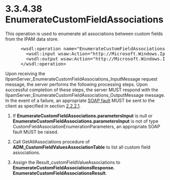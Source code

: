 <html dir="LTR" xmlns:mshelp="http://msdn.microsoft.com/mshelp" xmlns:ddue="http://ddue.schemas.microsoft.com/authoring/2003/5" xmlns:xlink="http://www.w3.org/1999/xlink" xmlns:tool="http://www.microsoft.com/tooltip">
 <body>
 <div id="header">
 <h1 class="heading">3.3.4.38 EnumerateCustomFieldAssociations</h1>
 </div>
 <div id="mainSection">
 <div id="mainBody">
 <div id="allHistory" class="saveHistory"></div>
 <div id="sectionSection0" class="section" name="collapseableSection">
 

<p>This operation is used to enumerate all associations between
custom fields from the IPAM data store. </p>

<dl>
<dd>
<div><pre> &lt;wsdl:operation name=&quot;EnumerateCustomFieldAssociations&quot;&gt;
   &lt;wsdl:input wsaw:Action=&quot;http://Microsoft.Windows.Ipam/IIpamServer/EnumerateCustomFieldAssociations&quot; message=&quot;ipam:IIpamServer_EnumerateCustomFieldAssociations_InputMessage&quot; /&gt;
   &lt;wsdl:output wsaw:Action=&quot;http://Microsoft.Windows.Ipam/IIpamServer/EnumerateCustomFieldAssociationsResponse&quot; message=&quot;ipam:IIpamServer_EnumerateCustomFieldAssociations_OutputMessage&quot; /&gt;
 &lt;/wsdl:operation&gt; 
</pre></div>
</dd></dl>

<p>Upon receiving the IIpamServer_EnumerateCustomFieldAssociations_InputMessage
request message, the server performs the following processing steps. Upon
successful completion of these steps, the server MUST respond with the
IIpamServer_EnumerateCustomFieldAssociations_OutputMessage message. In the
event of a failure, an appropriate <a href="21b4a631-8f28-420f-822f-c5f879d5046e.md#gt_ec8728a8-1a75-426f-8767-aa1932c7c19f">SOAP fault</a> MUST be sent to
the client as specified in section <a href="a90ad88d-2468-4ac1-bbb9-8f921d15bbc8.md">2.2.2.1</a>.</p>

<ol><li><p><span> </span>If <b>EnumerateCustomFieldAssociations.parametersInput</b>
is null or <b>EnumerateCustomFieldAssociations.parametersInput</b> is not of
type CustomFieldAssociationEnumerationParameters, an appropriate SOAP fault
MUST be raised.</p>

</li><li><p><span> </span>Call
GetAllAssociations procedure of <b>ADM_CustomFieldValuesAssociationTable</b> to
list all custom field associations.</p>

</li><li><p><span> </span>Assign the
Result_customFieldValueAssociations to <b>EnumerateCustomFieldAssociationsResponse.
EnumerateCustomFieldAssociationsResult</b>.</p>

</li></ol>
 </div>
 </div>
 </div>
 </body>
</html>